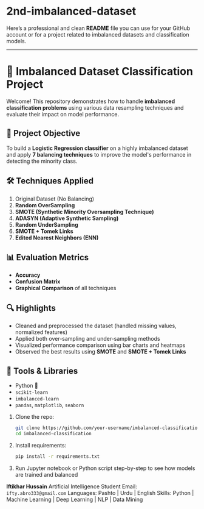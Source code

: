 # 2nd-imbalanced-dataset
Here’s a professional and clean **README** file you can use for your GitHub account or for a project related to imbalanced datasets and classification models.

---

# 🧠 Imbalanced Dataset Classification Project

Welcome! This repository demonstrates how to handle **imbalanced classification problems** using various data resampling techniques and evaluate their impact on model performance.

## 📌 Project Objective

To build a **Logistic Regression classifier** on a highly imbalanced dataset and apply **7 balancing techniques** to improve the model's performance in detecting the minority class.

## 🛠️ Techniques Applied

1. Original Dataset (No Balancing)
2. **Random OverSampling**
3. **SMOTE (Synthetic Minority Oversampling Technique)**
4. **ADASYN (Adaptive Synthetic Sampling)**
5. **Random UnderSampling**
6. **SMOTE + Tomek Links**
7. **Edited Nearest Neighbors (ENN)**

## 📊 Evaluation Metrics

* **Accuracy**
* **Confusion Matrix**
* **Graphical Comparison** of all techniques

## 🔍 Highlights

* Cleaned and preprocessed the dataset (handled missing values, normalized features)
* Applied both over-sampling and under-sampling methods
* Visualized performance comparison using bar charts and heatmaps
* Observed the best results using **SMOTE** and **SMOTE + Tomek Links**

## 🚀 Tools & Libraries

* Python 🐍
* `scikit-learn`
* `imbalanced-learn`
* `pandas`, `matplotlib`, `seaborn`
 

1. Clone the repo:

   ```bash
   git clone https://github.com/your-username/imbalanced-classification.git
   cd imbalanced-classification
   ```

2. Install requirements:

   ```bash
   pip install -r requirements.txt
   ```

3. Run Jupyter notebook or Python script step-by-step to see how models are trained and balanced

**Iftikhar Hussain**
Artificial Intelligence Student
Email: `ifty.abro333@gmail.com`
Languages: Pashto | Urdu | English
Skills: Python | Machine Learning | Deep Learning | NLP | Data Mining
